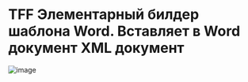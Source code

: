 # TFF Элементарный билдер шаблона Word. Вставляет в Word документ XML документ
![image](https://user-images.githubusercontent.com/73199734/198327653-cbc0ee47-28f1-487e-bc02-5a3c2eb84958.png)
